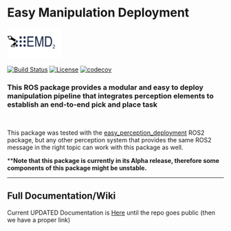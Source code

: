 # Easy Manipulation Deployment 

<img src="./docs/sphinx/source/images/logo.png"  width="25%" height="25%">

[![Build Status](https://www.travis-ci.com/tanjpg/easy_manipulation_deployment.svg?branch=master)](https://www.travis-ci.com/tanjpg/easy_manipulation_deployment) [![License](https://img.shields.io/badge/License-Apache%202.0-blue.svg)](https://opensource.org/licenses/Apache-2.0) [![codecov](https://codecov.io/gh/tanjpg/easy_manipulation_deployment/branch/master/graph/badge.svg?token=9K2EIVNZ8F)](https://codecov.io/gh/tanjpg/easy_manipulation_deployment)

### This ROS package provides a modular and easy to deploy manipulation pipeline that integrates perception elements to establish an end-to-end pick and place task
<br>

This package was tested with the [easy_perception_deployment](https://github.com/ros-industrial/easy_perception_deployment) ROS2 package, but any other perception system that provides the same ROS2 message in the right topic can work with this package as well. 

****Note that this package is currently in its Alpha release, therefore some components of this package might be unstable.**

---
## Full Documentation/Wiki

Current UPDATED Documentation is [Here](https://gitlab.com/gtan039/emd_docs) until the repo goes public (then we have a proper link)

<!--[Check out the full documentation here](https://easy-manipulation-deployment.readthedocs.io/en/latest/index.html)-->



